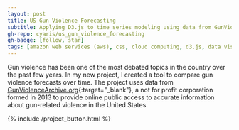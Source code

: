 ```yaml
---
layout: post
title: US Gun Violence Forecasting
subtitle: Applying D3.js to time series modeling using data from GunViolenceArchive.org.
gh-repo: cyaris/us_gun_violence_forecasting
gh-badge: [follow, star]
tags: [amazon web services (aws), css, cloud computing, d3.js, data visualization, etl pipeline, facebook prophet, html, javascript, machine learning, object oriented programming, pandas, python, requests, time series modeling, web development, web scraping]
---
```


Gun violence has been one of the most debated topics in the country over the past few years. In my new project, I created a tool to compare gun violence forecasts over time. The project uses data from [GunViolenceArchive.org](https://gunviolencearchive.org){:target="_blank"}, a not for profit corporation formed in 2013 to provide online public access to accurate information about gun-related violence in the United States.

<style>

  .btn-group {
    width: 320px;
  }

</style>

{% include /project_button.html %}
